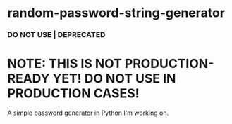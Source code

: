 # random-password-string-generator
### DO NOT USE | DEPRECATED
# NOTE: THIS IS NOT PRODUCTION-READY YET! DO NOT USE IN PRODUCTION CASES!
A simple password generator in Python I'm working on.
